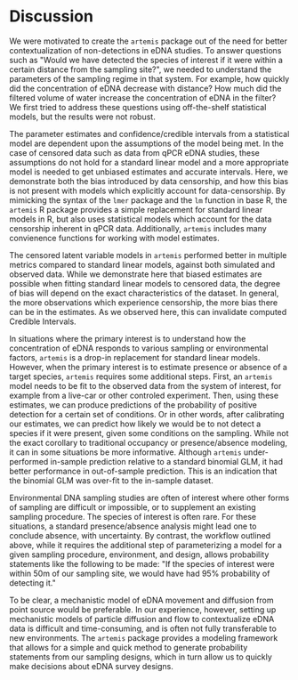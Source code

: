 # Discussion

We were motivated to create the `artemis` package out of the need for better contextualization of non-detections in eDNA studies. To answer questions such as "Would we
have detected the species of interest if it were within a certain
distance from the sampling site?", we needed to understand the
parameters of the sampling regime in that system. For example, how
quickly did the concentration of eDNA decrease with distance? How much did the filtered
volume of water increase the concentration of eDNA in the filter? We first tried to address these questions using off-the-shelf statistical models, but the results
were not robust.

The parameter estimates and confidence/credible intervals from a
statistical model are dependent upon the assumptions of the model being met. In the
case of censored data such as data from qPCR eDNA studies, these
assumptions do not hold for a standard linear model and a more appropriate model is needed to get
unbiased estimates and accurate intervals. Here, we demonstrate both
the bias introduced by data censorship, and how this bias is not
present with models which explicitly account for data-censorship.  By mimicking the syntax of the `lmer` package and the `lm` function in base R, the
`artemis` R package provides a simple replacement for standard linear
models in R, but also uses statistical models which account for the data
censorship inherent in qPCR data. Additionally, `artemis` includes
many convienence functions for working with model estimates.

The censored latent variable models in `artemis` performed better in multiple
metrics compared to standard linear models, against both simulated and
observed data. While we demonstrate here that biased estimates are
possible when fitting standard linear models to censored data, the
degree of bias will depend on the exact characteristics of the
dataset. In general, the more observations which experience
censorship, the more bias there can be in the estimates. As we observed here, this can invalidate computed Credible Intervals. 

In situations where the primary interest is to understand how the concentration of eDNA responds to various sampling or environmental factors, `artemis` is a
drop-in replacement for standard linear models. However, when the
primary interest is to estimate presence or absence of a target species, `artemis` requires some additional steps. First, an `artemis` model needs to be fit to
the observed data from the system of interest, for example from a live-car
or other controled experiment. Then, using these estimates, we can produce
predictions of the probability of positive detection for a certain set
of conditions. Or in other words, after calibrating our estimates, we
can predict how likely we would be to not detect a species if it were
present, given some conditions on the sampling. While not the exact
corollary to traditional occupancy or presence/absence modeling, it
can in some situations be more informative. Although `artemis`
under-performed in-sample prediction relative to a standard binomial GLM, it had better performance in out-of-sample prediction. This is an indication that the binomial GLM was over-fit to the in-sample dataset.

Environmental DNA sampling studies are often of interest where other
forms of sampling are difficult or impossible, or to supplement an
existing sampling procedure. The species of interest is often
rare. For these situations, a standard presence/absence analysis might
lead one to conclude absence, with uncertainty. By contrast, the workflow outlined above, while it requires the additional step of parameterizing a model for a given sampling procedure, environment, and design, allows probability statements like the following to be made: "If the species of interest were
within 50m of our sampling site, we would have had 95% probability of detecting it." 

To be clear, a mechanistic model of eDNA movement and diffusion from
point source would be preferable. In our
experience, however, setting up mechanistic models of particle
diffusion and flow to contextualize eDNA data is difficult and 
time-consuming, and is often not fully transferable to new environments. The `artemis` package provides a modeling framework that allows for a simple and quick method to generate probability statements from our sampling designs, which in turn allow us to quickly make decisions about eDNA survey designs. 

<!--
Discussion of when and how the truncated latent variable model
out-performed other modeling approaches for this data Introduction of
the artemis package and its related suite of modeling functions
Discussion of questions and scenarios for which our model would be the
less appropriate choice than others presented
-->

